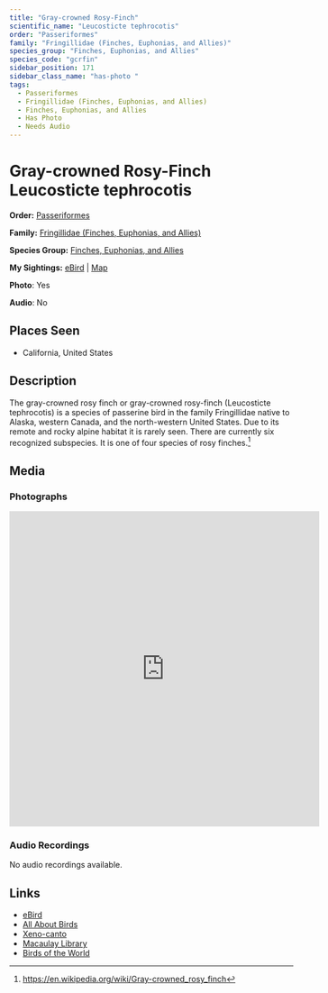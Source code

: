 ```yaml
---
title: "Gray-crowned Rosy-Finch"
scientific_name: "Leucosticte tephrocotis"
order: "Passeriformes"
family: "Fringillidae (Finches, Euphonias, and Allies)"
species_group: "Finches, Euphonias, and Allies"
species_code: "gcrfin"
sidebar_position: 171
sidebar_class_name: "has-photo "
tags: 
  - Passeriformes
  - Fringillidae (Finches, Euphonias, and Allies)
  - Finches, Euphonias, and Allies
  - Has Photo
  - Needs Audio
---
```


# Gray-crowned Rosy-Finch <span className='sci_name'>Leucosticte tephrocotis</span>

**Order:** [Passeriformes](/tags/passeriformes)

**Family:** [Fringillidae (Finches, Euphonias, and Allies)](/tags/fringillidae-finches-euphonias-and-allies)

**Species Group:** [Finches, Euphonias, and Allies](/tags/finches-euphonias-and-allies)

**My Sightings:** [eBird](https://ebird.org/lifelist?r=world&time=life&spp=gcrfin) | [Map](/map?species_code=gcrfin)

**Photo**: Yes 

**Audio**: No

## Places Seen

* California, United States

## Description
The gray-crowned rosy finch or gray-crowned rosy-finch (Leucosticte tephrocotis) is a species of passerine bird in the family Fringillidae native to Alaska, western Canada, and the north-western United States.  Due to its remote and rocky alpine habitat it is rarely seen. There are currently six recognized subspecies. It is one of four species of rosy finches.[^1]

[^1]: https://en.wikipedia.org/wiki/Gray-crowned_rosy_finch

## Media
### Photographs
<iframe src="https://macaulaylibrary.org/asset/627867943/embed" width="550" height="560" frameborder="0" allowfullscreen></iframe>

### Audio Recordings
No audio recordings available.

## Links
* [eBird](https://ebird.org/species/gcrfin) 
* [All About Birds](https://www.allaboutbirds.org/guide/gcrfin) 
* [Xeno-canto](https://www.xeno-canto.org/species/leucosticte-tephrocotis) 
* [Macaulay Library](https://search.macaulaylibrary.org/catalog?taxonCode=gcrfin&sort=rating_rank_desc)
* [Birds of the World](https://birdsoftheworld.org/bow/species/gcrfin)
